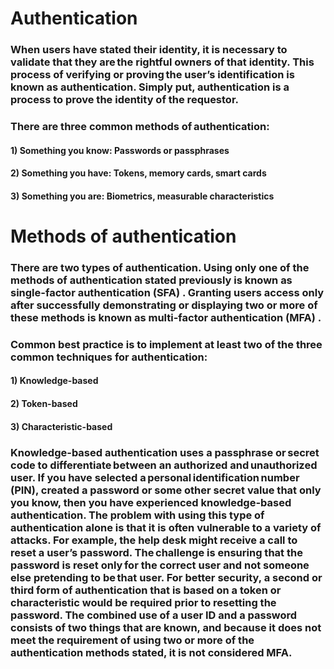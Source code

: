 # Authentication

### When users have stated their identity, it is necessary to validate that they are the rightful owners of that identity. This process of verifying or proving the user’s identification is known as authentication. Simply put, authentication is a process to prove the identity of the requestor.

### There are three common methods of authentication:

#### 1) Something you know: Passwords or passphrases

#### 2) Something you have: Tokens, memory cards, smart cards

#### 3) Something you are: Biometrics, measurable characteristics

# Methods of authentication

### There are two types of authentication. Using only one of the methods of authentication stated previously is known as single-factor authentication (SFA) . Granting users access only after successfully demonstrating or displaying two or more of these methods is known as multi-factor authentication (MFA) . 

### Common best practice is to implement at least two of the three common techniques for authentication: 

#### 1) Knowledge-based

#### 2) Token-based

#### 3) Characteristic-based

### Knowledge-based authentication uses a passphrase or secret code to differentiate between an authorized and unauthorized user. If you have selected a personal identification number (PIN), created a password or some other secret value that only you know, then you have experienced knowledge-based authentication. The problem with using this type of authentication alone is that it is often vulnerable to a variety of attacks. For example, the help desk might receive a call to reset a user’s password. The challenge is ensuring that the password is reset only for the correct user and not someone else pretending to be that user. For better security, a second or third form of authentication that is based on a token or characteristic would be required prior to resetting the password. The combined use of a user ID and a password consists of two things that are known, and because it does not meet the requirement of using two or more of the authentication methods stated, it is not considered MFA.
